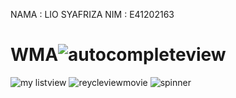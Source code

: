 NAMA : LIO SYAFRIZA
NIM  : E41202163
# WMA![autocompleteview](https://user-images.githubusercontent.com/80315321/136398391-aa260bd0-ee93-4cdd-9ff6-6a2fb8b04bc5.png)
![my listview ](https://user-images.githubusercontent.com/80315321/136398399-7dcd6d20-fb74-424a-8096-a09a32fc13af.png)
![reycleviewmovie](https://user-images.githubusercontent.com/80315321/136398402-c1f68193-1677-4e66-9e5d-6eb86c06f017.png)
![spinner](https://user-images.githubusercontent.com/80315321/136398406-3de0ec83-9d0a-4d4f-803d-20e6b3e251c0.png)
